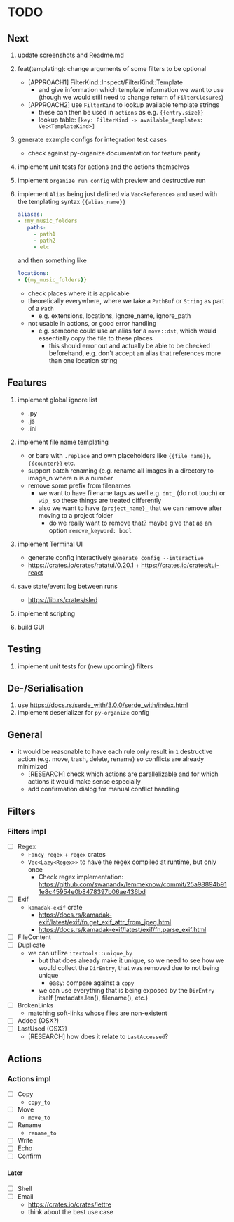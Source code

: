 # TODO

## Next

1. update screenshots and Readme.md
1. feat(templating): change arguments of some filters to be optional
    - [APPROACH1] FilterKind::Inspect/FilterKind::Template
        - and give information which template information we want to use (though we would still need to change return of `FilterClosures`)
    - [APPROACH2] use `FilterKind` to lookup available template strings
        - these can then be used in `actions` as e.g. `{{entry.size}}`
        - lookup table: `[key: FilterKind -> available_templates: Vec<TemplateKind>]`
1. generate example configs for integration test cases
    - check against py-organize documentation for feature parity
1. implement unit tests for actions and the actions themselves
1. implement `organize run config` with preview and destructive run
1. implement `Alias` being just defined via `Vec<Reference>` and used with the templating syntax `{{alias_name}}`

    ```yaml
    aliases:
    - !my_music_folders
       paths:
         - path1
         - path2
         - etc
    ```

    and then something like

    ```yaml
    locations:
    - {{my_music_folders}}
    ```

    - check places where it is applicable
    - theoretically everywhere, where we take a `PathBuf` or `String` as part of a `Path`
      - e.g. extensions, locations, ignore_name, ignore_path
    - not usable in actions, or good error handling
      - e.g. someone could use an alias for a `move::dst`, which would essentially copy the file to these places
        - this should error out and actually be able to be checked beforehand, e.g. don't accept an alias that references more than one location string

## Features

1. implement global ignore list
    - .py
    - .js
    - .ini

1. implement file name templating
    - or bare with `.replace` and own placeholders like `{{file_name}}`, `{{counter}}` etc.
    - support batch renaming (e.g. rename all images in a directory to image_n where n is a number
    - remove some prefix from filenames
      - we want to have filename tags as well e.g. `dnt_` (do not touch) or `wip_` so these things are treated differently
      - also we want to have `{project_name}_` that we can remove after moving to a project folder
        - do we really want to remove that? maybe give that as an option
          `remove_keyword: bool`

1. implement Terminal UI
    - generate config interactively `generate config --interactive`
    - <https://crates.io/crates/ratatui/0.20.1> + <https://crates.io/crates/tui-react>

1. save state/event log between runs
    - <https://lib.rs/crates/sled>

1. implement scripting
1. build GUI

## Testing

1. implement unit tests for (new upcoming) filters

## De-/Serialisation

1. use <https://docs.rs/serde_with/3.0.0/serde_with/index.html>
1. implement deserializer for `py-organize` config

## General

- it would be reasonable to have each rule only result in `1` destructive action (e.g. move, trash, delete, rename) so conflicts are already minimized
  - [RESEARCH] check which actions are parallelizable and for which actions it would make sense especially
  - add confirmation dialog for manual conflict handling  

## Filters

### Filters impl

- [ ] Regex
  - `Fancy_regex` + `regex` crates
  - `Vec<Lazy<Regex>>` to have the regex compiled at runtime, but only once
    - Check regex implementation: <https://github.com/swanandx/lemmeknow/commit/25a98894b911e8c45954e0b8478397b06ae436bd>
- [ ] Exif
  - `kamadak-exif` crate
    - <https://docs.rs/kamadak-exif/latest/exif/fn.get_exif_attr_from_jpeg.html>
    - <https://docs.rs/kamadak-exif/latest/exif/fn.parse_exif.html>
- [ ] FileContent
- [ ] Duplicate
  - we can utilize `itertools::unique_by`
    - but that does already make it unique, so we need to see how we would collect the `DirEntry`, that was removed due to not being unique
      - easy: compare against a `copy`
    - we can use everything that is being exposed by the `DirEntry` itself (metadata.len(), filename(), etc.)
- [ ] BrokenLinks
  - matching soft-links whose files are non-existent
- [ ] Added (OSX?)
- [ ] LastUsed (OSX?)
  - [RESEARCH] how does it relate to `LastAccessed`?

## Actions

### Actions impl

- [ ] Copy
  - `copy_to`
- [ ] Move
  - `move_to`
- [ ] Rename
  - `rename_to`
- [ ] Write
- [ ] Echo
- [ ] Confirm

#### Later

- [ ] Shell
- [ ] Email
  - <https://crates.io/crates/lettre>
  - think about the best use case
